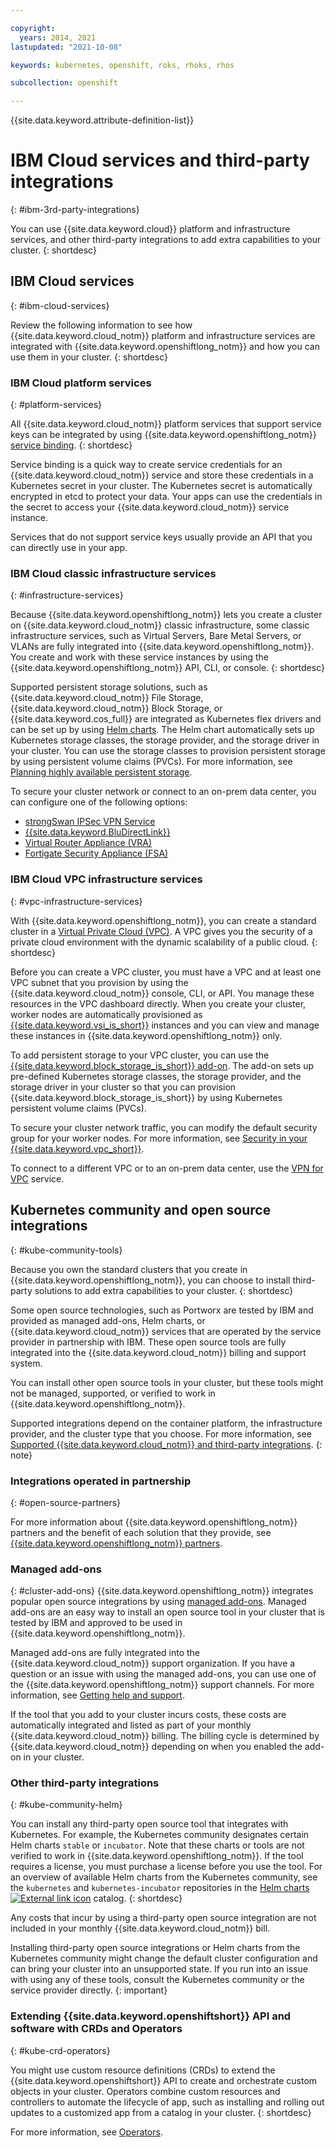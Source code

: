 ```yaml
---

copyright: 
  years: 2014, 2021
lastupdated: "2021-10-08"

keywords: kubernetes, openshift, roks, rhoks, rhos

subcollection: openshift

---
```


{{site.data.keyword.attribute-definition-list}}



# IBM Cloud services and third-party integrations
{: #ibm-3rd-party-integrations}

You can use {{site.data.keyword.cloud}} platform and infrastructure services, and other third-party integrations to add extra capabilities to your cluster.
{: shortdesc}

## IBM Cloud services
{: #ibm-cloud-services}

Review the following information to see how {{site.data.keyword.cloud_notm}} platform and infrastructure services are integrated with {{site.data.keyword.openshiftlong_notm}} and how you can use them in your cluster.
{: shortdesc}

### IBM Cloud platform services
{: #platform-services}

All {{site.data.keyword.cloud_notm}} platform services that support service keys can be integrated by using {{site.data.keyword.openshiftlong_notm}} [service binding](/docs/containers?topic=containers-service-binding).
{: shortdesc}

Service binding is a quick way to create service credentials for an {{site.data.keyword.cloud_notm}} service and store these credentials in a Kubernetes secret in your cluster. The Kubernetes secret is automatically encrypted in etcd to protect your data. Your apps can use the credentials in the secret to access your {{site.data.keyword.cloud_notm}} service instance.

Services that do not support service keys usually provide an API that you can directly use in your app.

### IBM Cloud classic infrastructure services
{: #infrastructure-services}

Because {{site.data.keyword.openshiftlong_notm}} lets you create a cluster on {{site.data.keyword.cloud_notm}} classic infrastructure, some classic infrastructure services, such as Virtual Servers, Bare Metal Servers, or VLANs are fully integrated into {{site.data.keyword.openshiftlong_notm}}. You create and work with these service instances by using the {{site.data.keyword.openshiftlong_notm}} API, CLI, or console.
{: shortdesc}

Supported persistent storage solutions, such as {{site.data.keyword.cloud_notm}} File Storage, {{site.data.keyword.cloud_notm}} Block Storage, or {{site.data.keyword.cos_full}} are integrated as Kubernetes flex drivers and can be set up by using [Helm charts](/docs/containers?topic=containers-helm). The Helm chart automatically sets up Kubernetes storage classes, the storage provider, and the storage driver in your cluster. You can use the storage classes to provision persistent storage by using persistent volume claims (PVCs). For more information, see [Planning highly available persistent storage](/docs/containers?topic=containers-storage_planning).

To secure your cluster network or connect to an on-prem data center, you can configure one of the following options:
- [strongSwan IPSec VPN Service](/docs/containers?topic=containers-vpn#vpn-setup)
- [{{site.data.keyword.BluDirectLink}}](/docs/dl?topic=dl-get-started-with-ibm-cloud-dl)
- [Virtual Router Appliance (VRA)](/docs/containers?topic=containers-vpn#vyatta)
- [Fortigate Security Appliance (FSA)](/docs/vmwaresolutions/services?topic=vmwaresolutions-fsa_considerations)



### IBM Cloud VPC infrastructure services
{: #vpc-infrastructure-services}

With {{site.data.keyword.openshiftlong_notm}}, you can create a standard cluster in a [Virtual Private Cloud (VPC)](/docs/vpc?topic=vpc-getting-started). A VPC gives you the security of a private cloud environment with the dynamic scalability of a public cloud.
{: shortdesc}

Before you can create a VPC cluster, you must have a VPC and at least one VPC subnet that you provision by using the {{site.data.keyword.cloud_notm}} console, CLI, or API. You manage these resources in the VPC dashboard directly. When you create your cluster, worker nodes are automatically provisioned as [{{site.data.keyword.vsi_is_short}}](/docs/vpc?topic=vpc-about-advanced-virtual-servers) instances and you can view and manage these instances in {{site.data.keyword.openshiftlong_notm}} only.

To add persistent storage to your VPC cluster, you can use the [{{site.data.keyword.block_storage_is_short}} add-on](/docs/containers?topic=containers-vpc-block). The add-on sets up pre-defined Kubernetes storage classes, the storage provider, and the storage driver in your cluster so that you can provision {{site.data.keyword.block_storage_is_short}} by using Kubernetes persistent volume claims (PVCs).

To secure your cluster network traffic, you can modify the default security group for your worker nodes. For more information, see [Security in your {{site.data.keyword.vpc_short}}](/docs/vpc?topic=vpc-security-in-your-vpc).

To connect to a different VPC or to an on-prem data center, use the [VPN for VPC](/docs/vpc?topic=vpc-vpn-onprem-example) service.  



## Kubernetes community and open source integrations
{: #kube-community-tools}

Because you own the standard clusters that you create in {{site.data.keyword.openshiftlong_notm}}, you can choose to install third-party solutions to add extra capabilities to your cluster.
{: shortdesc}

Some open source technologies, such as Portworx are tested by IBM and provided as managed add-ons, Helm charts, or {{site.data.keyword.cloud_notm}} services that are operated by the service provider in partnership with IBM. These open source tools are fully integrated into the {{site.data.keyword.cloud_notm}} billing and support system.

You can install other open source tools in your cluster, but these tools might not be managed, supported, or verified to work in {{site.data.keyword.openshiftlong_notm}}.

Supported integrations depend on the container platform, the infrastructure provider, and the cluster type that you choose. For more information, see [Supported {{site.data.keyword.cloud_notm}} and third-party integrations](/docs/containers?topic=containers-supported_integrations).
{: note}

### Integrations operated in partnership
{: #open-source-partners}

For more information about {{site.data.keyword.openshiftlong_notm}} partners and the benefit of each solution that they provide, see [{{site.data.keyword.openshiftlong_notm}} partners](/docs/containers?topic=containers-service-partners).

### Managed add-ons
{: #cluster-add-ons}
{{site.data.keyword.openshiftlong_notm}} integrates popular open source integrations by using [managed add-ons](/docs/containers?topic=containers-managed-addons). Managed add-ons are an easy way to install an open source tool in your cluster that is tested by IBM and approved to be used in {{site.data.keyword.openshiftlong_notm}}.

Managed add-ons are fully integrated into the {{site.data.keyword.cloud_notm}} support organization. If you have a question or an issue with using the managed add-ons, you can use one of the {{site.data.keyword.openshiftlong_notm}} support channels. For more information, see [Getting help and support](/docs/containers?topic=containers-get-help).

If the tool that you add to your cluster incurs costs, these costs are automatically integrated and listed as part of your monthly {{site.data.keyword.cloud_notm}} billing. The billing cycle is determined by {{site.data.keyword.cloud_notm}} depending on when you enabled the add-on in your cluster.

### Other third-party integrations
{: #kube-community-helm}

You can install any third-party open source tool that integrates with Kubernetes. For example, the Kubernetes community designates certain Helm charts `stable` or `incubator`. Note that these charts or tools are not verified to work in {{site.data.keyword.openshiftlong_notm}}. If the tool requires a license, you must purchase a license before you use the tool. For an overview of available Helm charts from the Kubernetes community, see the `kubernetes` and `kubernetes-incubator` repositories in the [Helm charts ![External link icon](../icons/launch-glyph.svg "External link icon")](https://cloud.ibm.com/kubernetes/helm) catalog.
{: shortdesc}

Any costs that incur by using a third-party open source integration are not included in your monthly {{site.data.keyword.cloud_notm}} bill.

Installing third-party open source integrations or Helm charts from the Kubernetes community might change the default cluster configuration and can bring your cluster into an unsupported state. If you run into an issue with using any of these tools, consult the Kubernetes community or the service provider directly.
{: important}

### Extending {{site.data.keyword.openshiftshort}} API and software with CRDs and Operators
{: #kube-crd-operators}

You might use custom resource definitions (CRDs) to extend the {{site.data.keyword.openshiftshort}} API to create and orchestrate custom objects in your cluster. Operators combine custom resources and controllers to automate the lifecycle of app, such as installing and rolling out updates to a customized app from a catalog in your cluster.
{: shortdesc}



For more information, see [Operators](/docs/openshift?topic=openshift-operators).





